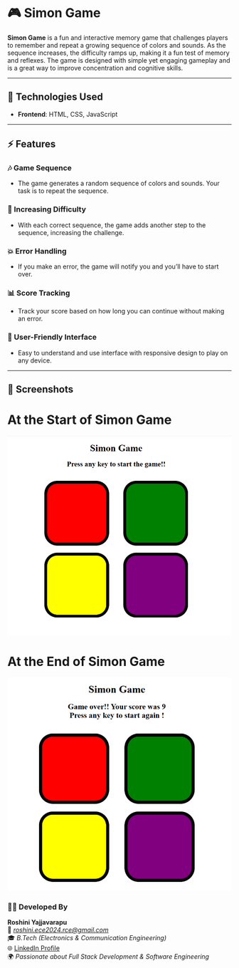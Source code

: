 # 🎮 Simon Game

**Simon Game** is a fun and interactive memory game that challenges players to remember and repeat a growing sequence of colors and sounds. As the sequence increases, the difficulty ramps up, making it a fun test of memory and reflexes. The game is designed with simple yet engaging gameplay and is a great way to improve concentration and cognitive skills.

---

## 🚀 Technologies Used

- **Frontend**: HTML, CSS, JavaScript
  
---

## ⚡ Features

### 🎶 Game Sequence
- The game generates a random sequence of colors and sounds. Your task is to repeat the sequence.

### 🔄 Increasing Difficulty
- With each correct sequence, the game adds another step to the sequence, increasing the challenge.

### 💥 Error Handling
- If you make an error, the game will notify you and you’ll have to start over.

### 📊 Score Tracking
- Track your score based on how long you can continue without making an error.

### 🎯 User-Friendly Interface
- Easy to understand and use interface with responsive design to play on any device.

---

## 📸 Screenshots
 # At the Start of Simon Game
![At the Start of Simon Game](./Start-Of-Game.png)

 # At the End of Simon Game
![At the End of Simon Game](./End-Of-Game.png)

### 👩‍💻 Developed By

**Roshini Yajjavarapu**  
📧 *roshini.ece2024.rce@gmail.com*  
🎓 *B.Tech (Electronics & Communication Engineering)*  
🌐 [LinkedIn Profile](https://www.linkedin.com/in/roshini-y-291905253/)  
🌍 *Passionate about Full Stack Development & Software Engineering*

